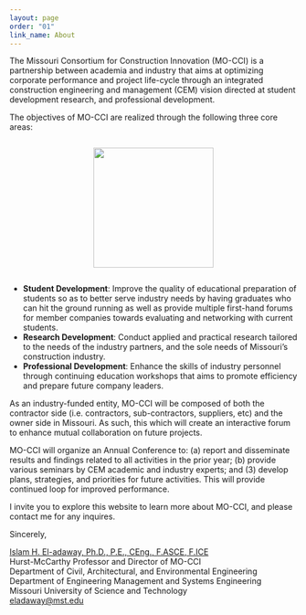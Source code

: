 ```yaml
---
layout: page
order: "01"
link_name: About
---
```


<div class="about-container">
    <div class="col-md-8 offset-md-2">
        <div class="card">
            <div class="card-body">
                <p>
                The Missouri Consortium for Construction Innovation (MO-CCI) is a partnership between academia and industry that aims at optimizing corporate performance and project life-cycle through an integrated construction engineering and management (CEM) vision directed at student development research, and professional development.
                </p>
                <p>
                    The objectives of MO-CCI are realized through the following three core areas:
                </p>
                <div style="text-align:center;" >
                    <img style="width:15em; max-width=100%; margin:1em;" src="{{ '/files/core_areas/core-areas.png' | relative_url }}"/>
                </div>
                <ul>
                    <li>
                        <b>Student Development</b>: Improve the quality of educational preparation of students so as to better serve industry needs by having graduates who can hit the ground running as well as provide multiple first-hand forums for member companies towards  evaluating and networking with current students.
                    </li>
                    <li>
                        <b>Research Development</b>: Conduct applied and practical research tailored to the needs of the industry partners, and the sole needs of Missouri’s construction industry.
                    </li>
                    <li>
                        <b>Professional Development</b>: Enhance the skills of industry personnel through continuing education workshops that aims to promote efficiency and prepare future company leaders.
                    </li>
                </ul>
                <p>
                    As an industry-funded entity, MO-CCI will be composed of both the contractor side (i.e. contractors, sub-contractors, suppliers, etc) and the owner side in Missouri. As such, this which will create an interactive forum to enhance mutual collaboration on future projects.
                </p>
                <p>
                    MO-CCI will organize an Annual Conference to: (a) report and disseminate results and findings related to all activities in the prior year; (b) provide various seminars
                    by CEM academic and industry experts; and (3) develop plans, strategies, and priorities for future activities. This will provide continued loop for improved performance.
                </p>
                <p>
                    I invite you to explore this website to learn more about MO-CCI, and please contact me for any inquires.
                </p>
                <p>
                    Sincerely,
                </p>
                <p>
                    <a href="https://web.mst.edu/~eladawayi">
                        Islam H. El-adaway, Ph.D., P.E., CEng., F.ASCE, F.ICE 
                    </a><br/>
                    Hurst-McCarthy Professor and Director of MO-CCI<br/>
                    Department of Civil, Architectural, and Environmental Engineering <br/>
                    Department of Engineering Management and Systems Engineering <br/>
                    Missouri University of Science and Technology <br/>
                    <a href="mailto:eladaway@mst.edu">eladaway@mst.edu</a>
                </p>
            </div>
        </div>
    </div>
</div>

<style>
    body {
        background-image: url({{ '/files/backgrounds/building-768815_1920.jpg' | relative_url }});
        background-repeat: no-repeat;
        background-size: cover;
    }
</style>
